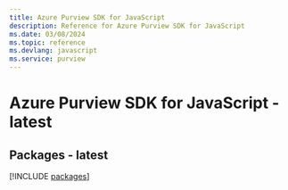```yaml
---
title: Azure Purview SDK for JavaScript
description: Reference for Azure Purview SDK for JavaScript
ms.date: 03/08/2024
ms.topic: reference
ms.devlang: javascript
ms.service: purview
---
```

# Azure Purview SDK for JavaScript - latest
## Packages - latest
[!INCLUDE [packages](purview-index.md)]